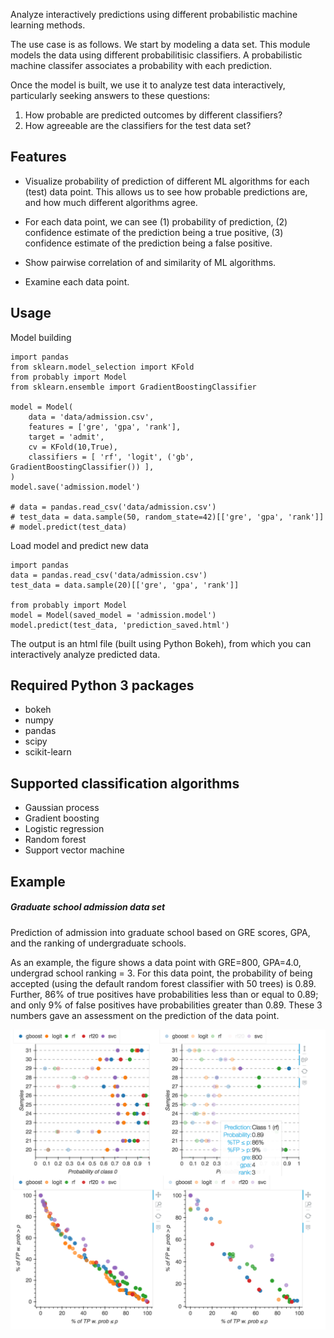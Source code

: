 Analyze interactively predictions using different probabilistic machine learning methods.

The use case is as follows. We start by modeling a data set. This module models the data using different probabilitisic classifiers.  A probabilistic machine classifer associates a probability with each prediction.

Once the model is built, we use it to analyze test data interactively, particularly seeking answers to these questions:

1. How probable are predicted outcomes by different classifiers?
2. How agreeable are the classifiers for the test data set?

## Features

- Visualize probability of prediction of different ML algorithms for each (test) data point.
This allows us to see how probable predictions are, and how much different algorithms agree.

- For each data point, we can see (1) probability of prediction, (2) confidence estimate of the prediction being a true positive, (3) confidence estimate of the prediction being a false positive.

- Show pairwise correlation of and similarity of ML algorithms.

- Examine each data point.


## Usage

Model building
```
import pandas
from sklearn.model_selection import KFold
from probably import Model
from sklearn.ensemble import GradientBoostingClassifier

model = Model(
	data = 'data/admission.csv',
	features = ['gre', 'gpa', 'rank'],
	target = 'admit',
	cv = KFold(10,True),
	classifiers = [ 'rf', 'logit', ('gb', GradientBoostingClassifier()) ],
)
model.save('admission.model')

# data = pandas.read_csv('data/admission.csv')
# test_data = data.sample(50, random_state=42)[['gre', 'gpa', 'rank']]
# model.predict(test_data)
```

Load model and predict new data
```
import pandas
data = pandas.read_csv('data/admission.csv')
test_data = data.sample(20)[['gre', 'gpa', 'rank']]

from probably import Model
model = Model(saved_model = 'admission.model')
model.predict(test_data, 'prediction_saved.html')
```

The output is an html file (built using Python Bokeh), from which you can
interactively analyze predicted data.

## Required Python 3 packages

- bokeh
- numpy
- pandas
- scipy
- scikit-learn

## Supported classification algorithms

- Gaussian process
- Gradient boosting
- Logistic regression
- Random forest
- Support vector machine

## Example

##### Graduate school admission data set

Prediction of admission into graduate school based on GRE scores, GPA, and the ranking of undergraduate schools.

As an example, the figure shows a data point with GRE=800, GPA=4.0, undergrad school ranking = 3.
For this data point, the probability of being accepted (using the default random forest classifier with 50 trees) is 0.89.  Further, 86% of true positives have probabilities less than or equal to 0.89; and only 9% of false positives have probabilities greater than 0.89.  These 3 numbers gave an assessment on the prediction of the data point.


<img src="Figs/probably_admission.png">